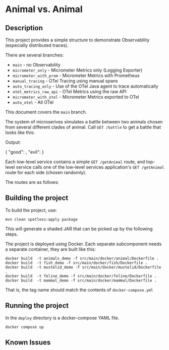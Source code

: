 # Animal vs. Animal

## Description

This project provides a simple structure to demonstrate Observability (especially distributed traces).

There are several branches:

* `main` - no Observability
* `micrometer_only` - Micrometer Metrics only (Logging Exporter)
* `micrometer_with_prom` - Micrometer Metrics with Prometheus
* `manual_tracing` - OTel Tracing using manual spans
* `auto_tracing_only` - Use of the OTel Java agent to trace automatically
* `otel_metrics_raw_api` - OTel Metrics using the raw API
* `micrometer_with_otel` - Micrometer Metrics exported to OTel
* `auto_otel` - All OTel

This document covers the `main` branch.

The system of microserives simulates a battle between two animals chosen from several different clades of animal. Call `GET /battle` to get a battle that looks like this:

Output:

{
"good": <animal1>,
"evil": <animal1>
}

Each low-level service contains a simple `GET /getAnimal` route, and top-level service calls one of the low-level services application's `GET /getAnimal` route for each side (chosen randomly).

The routes are as follows:


## Building the project

To build the project, use:

```shell
mvn clean spotless:apply package
```

This will generate a shaded JAR that can be picked up by the following steps.

The project is deployed using Docker. Each separate subcomponent needs a separate container, they are built like this:

```
docker build  -t animals_demo -f src/main/docker/animal/Dockerfile .
docker build  -t fish_demo -f src/main/docker/fish/Dockerfile .
docker build  -t mustelid_demo -f src/main/docker/mustelid/Dockerfile .
docker build  -t feline_demo -f src/main/docker/feline/Dockerfile .
docker build  -t mammal_demo -f src/main/docker/mammal/Dockerfile .
```

That is, the tag name should match the contents of `docker-compose.yml`

## Running the project

In the `deploy` directory is a docker-compose YAML file.

```shell
docker compose up
```

## Known Issues

